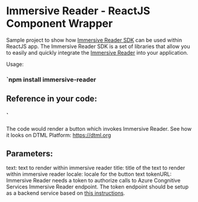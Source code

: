 
# Immersive Reader - ReactJS Component Wrapper

Sample project to show how [Immersive Reader SDK](https://github.com/microsoft/immersive-reader-sdk/)  can be used within ReactJS app. The Immersive Reader SDK is a set of libraries that allow you to easily and quickly integrate the [Immersive Reader](https://azure.microsoft.com/services/cognitive-services/immersive-reader/) into your application.

Usage: 

### `npm install immersive-reader

## Reference in your code:

### `<ImmersiveReader text={this.state.text} title={this.state.title} locale={this.state.locale} tokenURL={this.state.TokenURL}>

The code would render a button which invokes Immersive Reader. See how it looks on DTML Platform: https://dtml.org

## Parameters:

text: text to render within immersive reader
title: title of the text to render within immersive reader
locale: locale for the button text
tokenURL: Immersive Reader needs a token to authorize calls to Azure Congnitive Services Immersive Reader endpoint. The token endpoint should be setup as a backend service based on [this instructions](https://docs.microsoft.com/en-us/azure/cognitive-services/immersive-reader/quickstarts/client-libraries?pivots=programming-language-csharp). 

